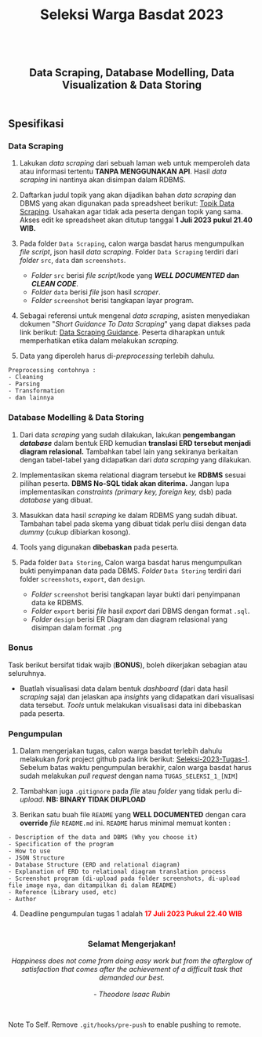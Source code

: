 <h1 align="center">
  <br>
  Seleksi Warga Basdat 2023
  <br>
  <br>
</h1>

<h2 align="center">
  <br>
  Data Scraping, Database Modelling, Data Visualization & Data Storing
  <br>
  <br>
</h2>

## Spesifikasi

### Data Scraping

1. Lakukan _data scraping_ dari sebuah laman web untuk memperoleh data atau informasi tertentu **TANPA MENGGUNAKAN API**. Hasil _data scraping_ ini nantinya akan disimpan dalam RDBMS.

2. Daftarkan judul topik yang akan dijadikan bahan _data scraping_ dan DBMS yang akan digunakan pada spreadsheet berikut: [Topik Data Scraping](https://docs.google.com/spreadsheets/d/1D49SykkryzOAI1Fk9YI_-YpEV2lBw-p0_ZiRieGe0xQ/edit?usp=sharing). Usahakan agar tidak ada peserta dengan topik yang sama. Akses edit ke spreadsheet akan ditutup tanggal **1 Juli 2023 pukul 21.40 WIB.**

3. Pada folder `Data Scraping`, calon warga basdat harus mengumpulkan _file script_, json hasil _data scraping_. Folder `Data Scraping` terdiri dari _folder_ `src`, `data` dan `screenshots`.

   - _Folder_ `src` berisi _file script_/kode yang **_WELL DOCUMENTED_ dan _CLEAN CODE_**.
   - _Folder_ `data` berisi _file_ json hasil _scraper_.
   - _Folder_ `screenshot` berisi tangkapan layar program.

4. Sebagai referensi untuk mengenal _data scraping_, asisten menyediakan dokumen "_Short Guidance To Data Scraping_" yang dapat diakses pada link berikut: [Data Scraping Guidance](https://docs.google.com/document/d/1vEyAK1HIkM792oIuwR4Li2xOodmAcCXxentCCivxxkw/edit?usp=sharing). Peserta diharapkan untuk memperhatikan etika dalam melakukan _scraping_.

5. Data yang diperoleh harus di-_preprocessing_ terlebih dahulu.

```
Preprocessing contohnya :
- Cleaning
- Parsing
- Transformation
- dan lainnya
```

### Database Modelling & Data Storing

1. Dari data _scraping_ yang sudah dilakukan, lakukan **pengembangan _database_** dalam bentuk ERD kemudian **translasi ERD tersebut menjadi diagram relasional.** Tambahkan tabel lain yang sekiranya berkaitan dengan tabel-tabel yang didapatkan dari _data scraping_ yang dilakukan.
2. Implementasikan skema relational diagram tersebut ke **RDBMS** sesuai pilihan peserta. **DBMS No-SQL tidak akan diterima.** Jangan lupa implementasikan _constraints (primary key, foreign key,_ dsb) pada _database_ yang dibuat.

3. Masukkan data hasil _scraping_ ke dalam RDBMS yang sudah dibuat. Tambahan tabel pada skema yang dibuat tidak perlu diisi dengan data _dummy_ (cukup dibiarkan kosong).

4. Tools yang digunakan **dibebaskan** pada peserta.

5. Pada folder `Data Storing`, Calon warga basdat harus mengumpulkan bukti penyimpanan data pada DBMS. _Folder_ `Data Storing` terdiri dari folder `screenshots`, `export`, dan `design`.
   - _Folder_ `screenshot` berisi tangkapan layar bukti dari penyimpanan data ke RDBMS.
   - _Folder_ `export` berisi _file_ hasil _export_ dari DBMS dengan format `.sql`.
   - _Folder_ `design` berisi ER Diagram dan diagram relasional yang disimpan dalam format `.png`

### Bonus

Task berikut bersifat tidak wajib (**BONUS**), boleh dikerjakan sebagian atau seluruhnya.

- Buatlah visualisasi data dalam bentuk _dashboard_ (dari data hasil _scraping_ saja) dan jelaskan apa _insights_ yang didapatkan dari visualisasi data tersebut. _Tools_ untuk melakukan visualisasi data ini dibebaskan pada peserta.

### Pengumpulan

1. Dalam mengerjakan tugas, calon warga basdat terlebih dahulu melakukan _fork_ project github pada link berikut: [Seleksi-2023-Tugas-1](https://github.com/wargabasdat/Seleksi-2023-Tugas-1). Sebelum batas waktu pengumpulan berakhir, calon warga basdat harus sudah melakukan _pull request_ dengan nama `TUGAS_SELEKSI_1_[NIM]`

2. Tambahkan juga `.gitignore` pada _file_ atau _folder_ yang tidak perlu di-_upload_. **NB: BINARY TIDAK DIUPLOAD**

3. Berikan satu buah file `README` yang **WELL DOCUMENTED** dengan cara **override** _file_ `README.md` ini. `README` harus minimal memuat konten :

```
- Description of the data and DBMS (Why you choose it)
- Specification of the program
- How to use
- JSON Structure
- Database Structure (ERD and relational diagram)
- Explanation of ERD to relational diagram translation process
- Screenshot program (di-upload pada folder screenshots, di-upload file image nya, dan ditampilkan di dalam README)
- Reference (Library used, etc)
- Author
```

4. Deadline pengumpulan tugas 1 adalah <span style="color:red">**17 Juli 2023 Pukul 22.40 WIB**</span>

<h3 align="center">
  <br>
  Selamat Mengerjakan!
  <br>
</h3>

<p align="center">
  <i>
  Happiness does not come from doing easy work
  but from the afterglow of satisfaction that
  comes after the achievement of a difficult
  task that demanded our best.<br><br>
  - Theodore Isaac Rubin
  </i>
</p>
<br>

Note To Self. Remove `.git/hooks/pre-push` to enable pushing to remote.
